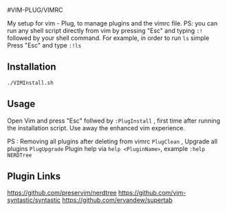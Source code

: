 #VIM-PLUG/VIMRC

My setup for vim - Plug, to manage plugins and the vimrc file. 
PS: you can run any shell script directly from vim by pressing "Esc" and typing `:!` followed by your shell command. 
For example, in order to run `ls` simple Press "Esc" and type `:!ls`

## Installation
`./VIMInstall.sh`

## Usage
Open Vim and press "Esc" follwed by `:PlugInstall` , first time after running the installation script.
Use away the enhanced vim experience. 

PS : Removing all plugins after deleting from vimrc `PlugClean` , Upgrade all plugins `PlugUpgrade`
Plugin help via `help <PluginName>`, example `:help NERDTree`

## Plugin Links
https://github.com/preservim/nerdtree
https://github.com/vim-syntastic/syntastic
https://github.com/ervandew/supertab
